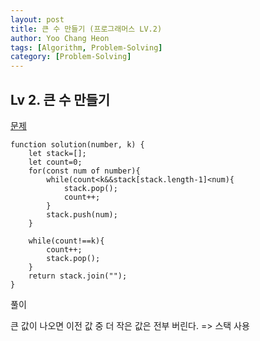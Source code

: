 ```yaml
---
layout: post
title: 큰 수 만들기 (프로그래머스 LV.2)
author: Yoo Chang Heon
tags: [Algorithm, Problem-Solving]
category: [Problem-Solving]
---
```


## Lv 2. 큰 수 만들기

[문제](https://programmers.co.kr/learn/courses/30/lessons/42883)

    function solution(number, k) {
        let stack=[];
        let count=0;
        for(const num of number){
            while(count<k&&stack[stack.length-1]<num){
                stack.pop();
                count++;
            }
            stack.push(num);
        }

        while(count!==k){
            count++;
            stack.pop();
        }
        return stack.join("");
    }

풀이

큰 값이 나오면 이전 값 중 더 작은 값은 전부 버린다. => 스택 사용
